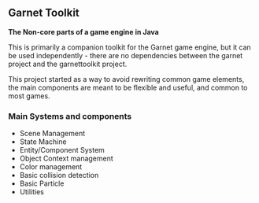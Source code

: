 ## Garnet Toolkit

**The Non-core parts of a game engine in Java**

This is primarily a companion toolkit for the Garnet game engine,
but it can be used independently - there are no dependencies between the garnet project and the garnettoolkit project.

This project started as a way to avoid rewriting common game elements, the main components are meant to be flexible and
useful, and common to most games.

### Main Systems and components

- Scene Management
- State Machine
- Entity/Component System
- Object Context management
- Color management
- Basic collision detection
- Basic Particle
- Utilities

